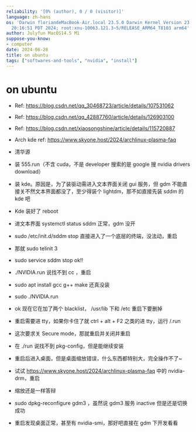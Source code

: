 ```yaml
---
reliability: '[0% (author), 0 / 0 (visitor)]'
language: zh-hans
os: 'Darwin floriandeMacBook-Air.local 23.5.0 Darwin Kernel Version 23.5.0: Wed May  1
  20:16:51 PDT 2024; root:xnu-10063.121.3~5/RELEASE_ARM64_T8103 arm64'
author: Julyfun MacOS14.5 M1
suppose-you-know:
- computer
date: 2024-06-28
title: on ubuntu
tags: ["softwares-and-tools", "nvidia", "install"]
---
```

# on ubuntu

- Ref: https://blog.csdn.net/qq_30468723/article/details/107531062
- Ref: https://blog.csdn.net/qq_42887760/article/details/126903100
- Ref: https://blog.csdn.net/xiaosongshine/article/details/115720887
- Arch kde ref: https://www.skyone.host/2024/archlinux-plasma-faq

- 清华源
- 装 555.run（不含 cuda，不是 developer 搜索的是 google 搜 nvidia drivers download）
- 装 kde。原因是，为了装驱动需进入文本界面关闭 gui 服务，但 gdm 不能直接关不然文本界面都没了，至少得装个 lightdm，那不如直接先装 sddm 的 kde 吧
- Kde 装好了 reboot
- 进文本界面 systemctl status sddm 正常，gdm 没开
- sudo /etc/init.d/sddm stop 直接进入了一个底层的终端，没法动，重启
- 那就 sudo telinit 3
- sudo service sddm stop ok!!
- ./NVIDIA.run 说找不到 cc ，重启
- sudo apt install gcc g++ make 还真没装
- sudo ./NVIDIA.run
- ok 现在它在加了两个 blacklist， /usr/lib 下和 /etc 重启下要删掉
- 重启需要进 tty，如果你卡住了就 ctrl + alt + F2 之类的进 tty，运行 /.run
- 这次要求关 Secure mode，那就重启并关闭并重启
- 在 ./run 说找不到 pkg-config，但是能继续安装
- 重启后进入桌面，但是桌面缩放错误，什么东西都特别大，完全操作不了~
- 试试 https://www.skyone.host/2024/archlinux-plasma-faq 中的 nvidia-drm，重启
- 缩放还是一样答辩
- sudo dpkg-reconfigure gdm3  ，虽然说 gdm3 服务 inactive 但是还是切换成功
- 重启发现桌面正常，甚至有 nvidia-smi，那好吧直接在 gdm 下开发看看

